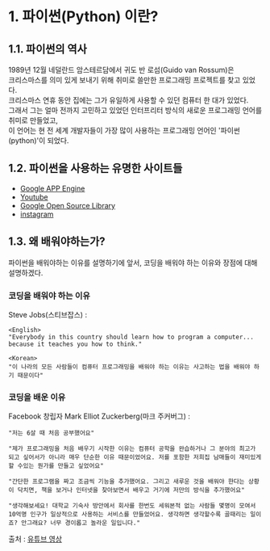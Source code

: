 # 1. 파이썬(Python) 이란?
## 1.1. 파이썬의 역사
1989년 12월 네덜란드 암스테르담에서 귀도 반 로섬(Guido van Rossum)은    
크리스마스를 의미 있게 보내기 위해 취미로 쓸만한 프로그래밍 프로젝트를 찾고 있었다.    
크리스마스 연휴 동안 집에는 그가 유일하게 사용할 수 있던 컴퓨터 한 대가 있었다.    
그래서 그는 얼마 전까지 고민하고 있었던 인터프리터 방식의 새로운 프로그래밍 언어를 취미로 만들었고,   
이 언어는 현 전 세계 개발자들이 가장 많이 사용하는 프로그래밍 언어인 '파이썬(python)'이 되었다. 

## 1.2. 파이썬을 사용하는 유명한 사이트들
- [Google APP Engine](http://cloud.google.com/appengine)
- [Youtube](http://www.youtube.com/)
- [Google Open Source Library](http://developers.google.com/)
- [instagram](http://instagram.com)

## 1.3. 왜 배워야하는가?

파이썬을 배워야하는 이유를 설명하기에 앞서, 코딩을 배워야 하는 이유와 장점에 대해 설명하겠다.

### 코딩을 배워야 하는 이유   

Steve Jobs(스티브잡스) : 
~~~
<English>
"Everybody in this country should learn how to program a computer... because it teaches you how to think."   

<Korean>
"이 나라의 모든 사람들이 컴퓨터 프로그래밍을 배워야 하는 이유는 사고하는 법을 배워야 하기 때문이다"
~~~

### 코딩을 배운 이유

Facebook 창립자 Mark Elliot Zuckerberg(마크 주커버그) : 
~~~
"저는 6살 때 처음 공부했어요"

"제가 프로그래밍을 처음 배우기 시작한 이유는 컴퓨터 공학을 완습하거나 그 분야의 최고가 되고 싶어서가 아니라 매우 단순한 이유 때문이었어요. 저를 포함한 저희집 남매들이 재미있게 할 수있는 뭔가를 만들고 싶었어요"

"간단한 프로그램을 짜고 조금씩 기능을 추가했어요. 그리고 새루운 것을 배워야 한다는 상황이 닥치면, 책을 보거나 인터넷을 찾아보면서 배우고 거기에 저만의 방식을 추가했어요"

"생각해보세요! 대학교 기숙사 방안에서 회사를 한번도 세워본적 없는 사람들 몇명이 모여서 10억명 인구가 일상적으로 사용하는 서비스를 만들었어요. 생각하면 생각할수록 골때리는 일이죠? 안그래요? 너무 경이롭고 놀라운 일입니다."
~~~
출처 : [유튜브 영상](https://www.youtube.com/watch?v=tSmPdqmpMmE)
